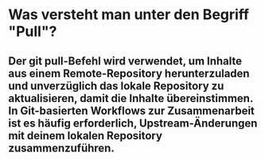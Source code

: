 # Was versteht man unter den Begriff "Pull"?

## Der git pull-Befehl wird verwendet, um Inhalte aus einem Remote-Repository herunterzuladen und unverzüglich das lokale Repository zu aktualisieren, damit die Inhalte übereinstimmen. In Git-basierten Workflows zur Zusammenarbeit ist es häufig erforderlich, Upstream-Änderungen mit deinem lokalen Repository zusammenzuführen.
